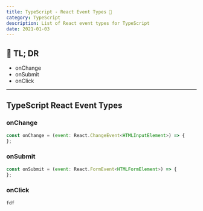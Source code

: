 ```yaml
---
title: TypeScript - React Event Types 🎉
category: TypeScript
description: List of React event types for TypeScript
date: 2021-01-03
---
```


## 🤦 TL; DR

- onChange
- onSubmit
- onClick

---

## TypeScript React Event Types

### onChange

```js
const onChange = (event: React.ChangeEvent<HTMLInputElement>) => {
};
```


### onSubmit

```js
const onSubmit = (event: React.FormEvent<HTMLFormElement>) => {
};
```


### onClick

```js
fdf

```
<br>

